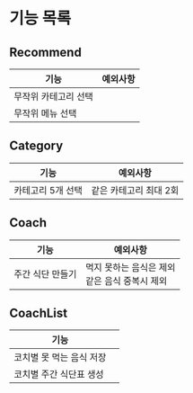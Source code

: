 # 기능 목록

## Recommend
|기능|예외사항|
|-|-|
| 무작위 카테고리 선택 ||
| 무작위 메뉴 선택 |

## Category
|기능|예외사항|
|-|-|
|카테고리 5개 선택| 같은 카테고리 최대 2회 |

## Coach
|기능|예외사항|
|-|-|
|주간 식단 만들기|먹지 못하는 음식은 제외 <br/> 같은 음식 중복시 제외|

## CoachList
|기능||
|-|-|
|코치별 못 먹는 음식 저장|
|코치별 주간 식단표 생성|
